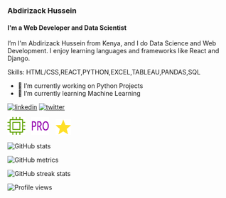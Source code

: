 ### Abdirizack Hussein
#### I'm a Web Developer and Data Scientist
I’m I'm Abdirizack Hussein from Kenya, and I do Data Science and Web Development. I enjoy learning languages and frameworks like React and Django.

Skills: HTML/CSS,REACT,PYTHON,EXCEL,TABLEAU,PANDAS,SQL

- 🔭 I’m currently working on Python Projects 
- 🌱 I’m currently learning Machine Learning 




[<img src='https://cdn.jsdelivr.net/npm/simple-icons@3.0.1/icons/linkedin.svg' alt='linkedin' height='40'>](https://www.linkedin.com/in/AbdirizackDakane/)  [<img src='https://cdn.jsdelivr.net/npm/simple-icons@3.0.1/icons/twitter.svg' alt='twitter' height='40'>](https://twitter.com/Abdirizackeng)  





<a href='https://docs.github.com/en/developers'><img src='https://raw.githubusercontent.com/acervenky/animated-github-badges/master/assets/devbadge.gif' width='40' height='40'></a> <a href='https://github.com/pricing'><img src='https://raw.githubusercontent.com/acervenky/animated-github-badges/master/assets/pro.gif' width='40' height='40'></a> <a href='https://stars.github.com/'><img src='https://raw.githubusercontent.com/acervenky/animated-github-badges/master/assets/starbadge.gif' width='35' height='35'></a> 

![GitHub stats](https://github-readme-stats.vercel.app/api?username=engar00&show_icons=true)  

![GitHub metrics](https://metrics.lecoq.io/engar00)  

![GitHub streak stats](https://streak-stats.demolab.com/?user=engar00)  

![Profile views](https://gpvc.arturio.dev/engar00)  
